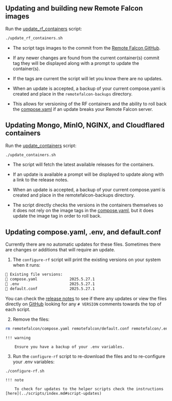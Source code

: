 ## Updating and building new Remote Falcon images

Run the [update_rf_containers](../scripts/index.md#__tabbed_1_2) script:

```sh
./update_rf_containers.sh
```

- The script tags images to the commit from the [Remote Falcon GitHub](https://github.com/Remote-Falcon).

- If any newer changes are found from the current container(s) commit tag they will be displayed along with a prompt to update the container(s).

- If the tags are current the script will let you know there are no updates.

- When an update is accepted, a backup of your current compose.yaml is created and place in the `remotefalcon-backups` directory.

- This allows for versioning of the RF containers and the ability to roll back the [compose.yaml](../architecture/files.md#composeyaml) if an update breaks your Remote Falcon server.

## Updating Mongo, MinIO, NGINX, and Cloudflared containers

Run the [update_containers](../scripts/index.md#__tabbed_1_3) script: 

```sh 
./update_containers.sh
```

- The script will fetch the latest available releases for the containers.

- If an update is available a prompt will be displayed to update along with a link to the release notes.

- When an update is accepted, a backup of your current compose.yaml is created and place in the remotefalcon-backups directory.

- The script directly checks the versions in the containers themselves so it does not rely on the image tags in the [compose.yaml](../architecture/files.md#composeyaml), but it does update the image tag in order to roll back.

## Updating compose.yaml, .env, and default.conf

Currently there are no automatic updates for these files. Sometimes there are changes or additions that will require an update.

1. The `configure-rf` script will print the existing versions on your system when it runs:
```sh
📜 Existing file versions:
🔸 compose.yaml              2025.5.27.1
🔸 .env                      2025.5.27.1
🔸 default.conf              2025.5.27.1
```
You can check the [release notes](../release-notes.md) to see if there any updates or view the files directly on [GitHub](https://github.com/Ne0n09/cloudflared-remotefalcon/tree/main/remotefalcon) looking for any `# VERSION` comments towards the top of each script.

2. Remove the files:
```sh
rm remotefalcon/compose.yaml remotefalcon/default.conf remotefalcon/.env
```

    !!! warning

        Ensure you have a backup of your .env variables.
    
3. Run the `configure-rf` script to re-download the files and to re-configure your .env variables:
```sh
./configure-rf.sh
```

    !!! note

        To check for updates to the helper scripts check the instructions [here](../scripts/index.md#script-updates)